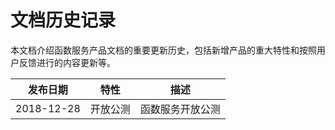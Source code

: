
# 文档历史记录
本文档介绍函数服务产品文档的重要更新历史，包括新增产品的重大特性和按照用户反馈进行的内容更新等。

| 发布日期    | 特性     | 描述             |
| ----------- | -------- | ---------------- |
| 2018-12-28 | 开放公测 | 函数服务开放公测 |

